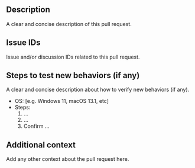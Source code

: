 ## Description
A clear and concise description of this pull request.

## Issue IDs
Issue and/or discussion IDs related to this pull request.

## Steps to test new behaviors (if any)
A clear and concise description about how to verify new behaviors (if any).
 - OS: [e.g. Windows 11, macOS 13.1, etc]
 - Steps:
   1. ...
   2. ...
   3. Confirm ...

## Additional context
Add any other context about the pull request here.
